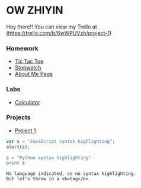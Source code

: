 # OW ZHIYIN

Hey there!!
You can view my Trello at (https://trello.com/b/6wWPUVzh/project-1)

### Homework 
* [Tic Tac Toe](http://ozy8.github.io/tic-tac-toe)
* [Stopwatch](http://ozy8.github.io/stopwatch)
* [About Me Page](http://ozy8.github.io/AboutMe)



### Labs 
* [Calculator](http://ozy8.github.io/calculator)

### Projects 
* [Project 1](http://ozy8.github.io/projectDonaldTrumped/)




```javascript
var s = "JavaScript syntax highlighting";
alert(s);
```
 
```python
s = "Python syntax highlighting"
print s
```
 
```
No language indicated, so no syntax highlighting. 
But let's throw in a <b>tag</b>.
```